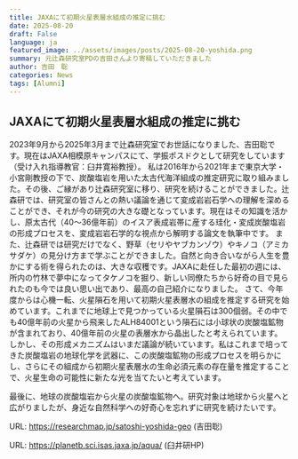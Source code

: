 ```yaml
---
title: JAXAにて初期火星表層水組成の推定に挑む
date: 2025-08-20
draft: False
language: ja
featured_image: ../assets/images/posts/2025-08-20-yoshida.png
summary: 元辻森研究室PDの吉田さんより寄稿していただきました
author: 吉田　聡
categories: News
tags: [Alumni]
---
```



## JAXAにて初期火星表層水組成の推定に挑む

2023年9月から2025年3月まで辻森研究室でお世話になりました、吉田聡です。現在はJAXA相模原キャンパスにて、学振ポスドクとして研究をしています（受け入れ指導教官：臼井寛裕教授）。
私は2016年から2021年まで東京大学・小宮剛教授の下で、炭酸塩岩を用いた太古代海洋組成の推定研究に取り組みました。その後、ご縁があり辻森研究室に移り、研究を続けることができました。辻森研では、研究室の皆さんとの熱い議論を通じて変成岩岩石学への理解を深めることができ、それが今の研究の大きな礎となっています。現在はその知識を活かし、原太古代（40〜36億年前）のイスア表成岩帯に産する珪化・変成炭酸塩岩の形成プロセスを、変成岩岩石学的な視点から解明する論文を執筆中です。
また、辻森研では研究だけでなく、野草（セリやヤブカンゾウ）やキノコ（アミカサダケ）の見分け方まで学ぶことができました。自然と向き合いながら人生を豊かにする術を得られたのは、大きな収穫です。JAXAに赴任した最初の週には、所内の竹林で夢中になってタケノコを掘り、新しい同僚たちから好奇の目で見られたのも今では良い思い出であり、最高の自己紹介になりました。
さて、今年度からは心機一転、火星隕石を用いて初期火星表層水の組成を推定する研究を始めています。これまでに地球上で見つかっている火星隕石は300個弱。その中でも40億年前の火星から飛来したALH84001という隕石には小球状の炭酸塩鉱物が含まれており、40億年前の火星の表層水から晶出したと考えられています。しかし、その形成メカニズムはいまだ議論が続いています。私はこれまで培ってきた炭酸塩岩の地球化学を武器に、この炭酸塩鉱物の形成プロセスを明らかにし、さらにその組成から初期火星表層水の生命必須元素の存在量を推定することで、火星生命の可能性に新たな光を当てたいと考えています。

最後に、地球の炭酸塩岩から火星の炭酸塩鉱物へ。研究対象は地球から火星へと広がりましたが、身近な自然科学への好奇心を忘れずに研究を続けたいです。


URL: https://researchmap.jp/satoshi-yoshida-geo (吉田聡)


URL: https://planetb.sci.isas.jaxa.jp/aqua/ (臼井研HP)